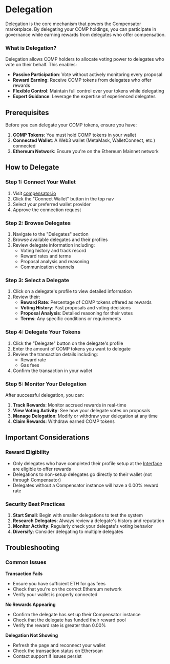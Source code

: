 # Delegation

Delegation is the core mechanism that powers the Compensator marketplace. By delegating your COMP holdings, you can participate in governance while earning rewards from delegates who offer compensation.

### What is Delegation?

Delegation allows COMP holders to allocate voting power to delegates who vote on their behalf. This enables:

- **Passive Participation**: Vote without actively monitoring every proposal
- **Reward Earning**: Receive COMP tokens from delegates who offer rewards
- **Flexible Control**: Maintain full control over your tokens while delegating
- **Expert Guidance**: Leverage the expertise of experienced delegates

<!-- ![Delegation Overview](/img/delegation-overview.png)
<p style={{ textAlign: 'center', opacity: 0.7, marginTop: '-6px' }}>
  <em>How delegation works in the Compensator ecosystem</em>
</p> -->

## Prerequisites

Before you can delegate your COMP tokens, ensure you have:

1. **COMP Tokens**: You must hold COMP tokens in your wallet
2. **Connected Wallet**: A Web3 wallet (MetaMask, WalletConnect, etc.) connected
3. **Ethereum Network**: Ensure you're on the Ethereum Mainnet network

<!-- ![Prerequisites Checklist](/img/delegation-prerequisites.png)
<p style={{ textAlign: 'center', opacity: 0.7, marginTop: '-6px' }}>
  <em>Required setup before delegation</em>
</p> -->

## How to Delegate

### Step 1: Connect Your Wallet

1. Visit [compensator.io](https://compensator.io)
2. Click the "Connect Wallet" button in the top nav
3. Select your preferred wallet provider
4. Approve the connection request

<!-- ![Wallet Connection](/img/wallet-connection.png)
<p style={{ textAlign: 'center', opacity: 0.7, marginTop: '-6px' }}>
  <em>Connecting your wallet to Compensator</em>
</p> -->

### Step 2: Browse Delegates

1. Navigate to the "Delegates" section
2. Browse available delegates and their profiles
3. Review delegate information including:
   - Voting history and track record
   - Reward rates and terms
   - Proposal analysis and reasoning
   - Communication channels

<!-- ![Delegate Browser](/img/delegate-browser.png)
<p style={{ textAlign: 'center', opacity: 0.7, marginTop: '-6px' }}>
  <em>Exploring available delegates and their profiles</em>
</p> -->

### Step 3: Select a Delegate

1. Click on a delegate's profile to view detailed information
2. Review their:
   - **Reward Rate**: Percentage of COMP tokens offered as rewards
   - **Voting History**: Past proposals and voting decisions
   - **Proposal Analysis**: Detailed reasoning for their votes
   - **Terms**: Any specific conditions or requirements

<!-- ![Delegate Profile](/img/delegate-profile.png)
<p style={{ textAlign: 'center', opacity: 0.7, marginTop: '-6px' }}>
  <em>Detailed delegate profile with voting history and rewards</em>
</p> -->

### Step 4: Delegate Your Tokens

1. Click the "Delegate" button on the delegate's profile
2. Enter the amount of COMP tokens you want to delegate
3. Review the transaction details including:
   - Reward rate
   - Gas fees
4. Confirm the transaction in your wallet

<!-- ![Delegation Transaction](/img/delegation-transaction.png)
<p style={{ textAlign: 'center', opacity: 0.7, marginTop: '-6px' }}>
  <em>Confirming your delegation transaction</em>
</p> -->

### Step 5: Monitor Your Delegation

After successful delegation, you can:

1. **Track Rewards**: Monitor accrued rewards in real-time
2. **View Voting Activity**: See how your delegate votes on proposals
3. **Manage Delegation**: Modify or withdraw your delegation at any time
4. **Claim Rewards**: Withdraw earned COMP tokens

<!-- ![Delegation Dashboard](/img/delegation-dashboard.png)
<p style={{ textAlign: 'center', opacity: 0.7, marginTop: '-6px' }}>
  <em>Your delegation dashboard showing rewards and voting activity</em>
</p> -->

## Important Considerations

### Reward Eligibility

- Only delegates who have completed their profile setup at the [Interface](https://compensator.io/profile) are eligible to offer rewards
- Delegations to non-setup delegates go directly to their wallet (not through Compensator)
- Delegates without a Compensator instance will have a 0.00% reward rate

### Security Best Practices

1. **Start Small**: Begin with smaller delegations to test the system
2. **Research Delegates**: Always review a delegate's history and reputation
3. **Monitor Activity**: Regularly check your delegate's voting behavior
4. **Diversify**: Consider delegating to multiple delegates

<!-- ![Security Guidelines](/img/delegation-security.png)
<p style={{ textAlign: 'center', opacity: 0.7, marginTop: '-6px' }}>
  <em>Security best practices for safe delegation</em>
</p> -->

## Troubleshooting

### Common Issues

**Transaction Fails**
- Ensure you have sufficient ETH for gas fees
- Check that you're on the correct Ethereum network
- Verify your wallet is properly connected

**No Rewards Appearing**
- Confirm the delegate has set up their Compensator instance
- Check that the delegate has funded their reward pool
- Verify the reward rate is greater than 0.00%

**Delegation Not Showing**
- Refresh the page and reconnect your wallet
- Check the transaction status on Etherscan
- Contact support if issues persist